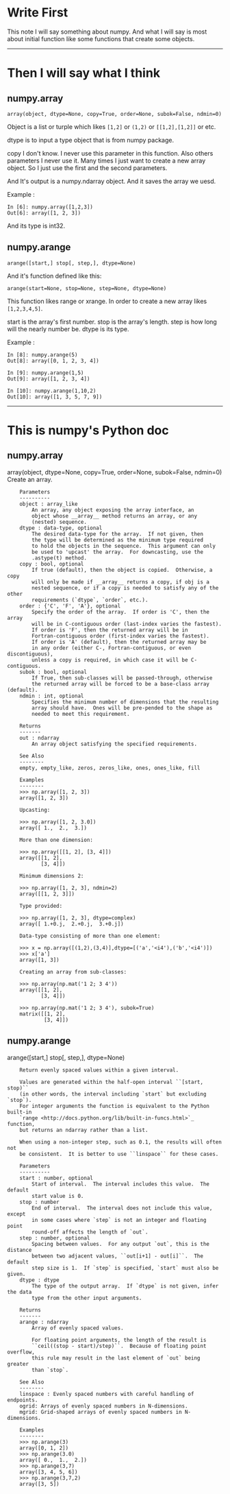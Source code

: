 # Write First

This note I will say something about numpy. And what I will say is most about initial function like some functions that create some objects.

----
# Then I will say what I think
## numpy.array


```
array(object, dtype=None, copy=True, order=None, subok=False, ndmin=0)
```
Object is a list or turple which likes `[1,2]` or `(1,2)` or `[[1,2],[1,2]]` or etc.

dtype is to input a type object that is from numpy package.

copy I don't know. I never use this parameter in this function. Also others parameters I never use it. Many times I just want to create a new array object. So I just use the first and the second parameters.

And It's output is a numpy.ndarray object. And it saves the array we uesd.

Example :
```
In [6]: numpy.array([1,2,3])
Out[6]: array([1, 2, 3])
```
And its type is int32.

## numpy.arange

```
arange([start,] stop[, step,], dtype=None)
```
And it's function defined like this:
```
arange(start=None, stop=None, step=None, dtype=None)
```

This function likes range or xrange. In order to create a new array likes `[1,2,3,4,5]`.

start is the array's first number.
stop is the array's length.
step is how long will the nearly number be.
dtype is its type.

Example :
```
In [8]: numpy.arange(5)
Out[8]: array([0, 1, 2, 3, 4])

In [9]: numpy.arange(1,5)
Out[9]: array([1, 2, 3, 4])

In [10]: numpy.arange(1,10,2)
Out[10]: array([1, 3, 5, 7, 9])
```

---
# This is numpy's Python doc
## numpy.array
array(object, dtype=None, copy=True, order=None, subok=False, ndmin=0)
        Create an array.

        Parameters
        ----------
        object : array_like
            An array, any object exposing the array interface, an
            object whose __array__ method returns an array, or any
            (nested) sequence.
        dtype : data-type, optional
            The desired data-type for the array.  If not given, then
            the type will be determined as the minimum type required
            to hold the objects in the sequence.  This argument can only
            be used to 'upcast' the array.  For downcasting, use the
            .astype(t) method.
        copy : bool, optional
            If true (default), then the object is copied.  Otherwise, a copy
            will only be made if __array__ returns a copy, if obj is a
            nested sequence, or if a copy is needed to satisfy any of the other
            requirements (`dtype`, `order`, etc.).
        order : {'C', 'F', 'A'}, optional
            Specify the order of the array.  If order is 'C', then the array
            will be in C-contiguous order (last-index varies the fastest).
            If order is 'F', then the returned array will be in
            Fortran-contiguous order (first-index varies the fastest).
            If order is 'A' (default), then the returned array may be
            in any order (either C-, Fortran-contiguous, or even discontiguous),
            unless a copy is required, in which case it will be C-contiguous.
        subok : bool, optional
            If True, then sub-classes will be passed-through, otherwise
            the returned array will be forced to be a base-class array (default).
        ndmin : int, optional
            Specifies the minimum number of dimensions that the resulting
            array should have.  Ones will be pre-pended to the shape as
            needed to meet this requirement.

        Returns
        -------
        out : ndarray
            An array object satisfying the specified requirements.

        See Also
        --------
        empty, empty_like, zeros, zeros_like, ones, ones_like, fill

        Examples
        --------
        >>> np.array([1, 2, 3])
        array([1, 2, 3])

        Upcasting:

        >>> np.array([1, 2, 3.0])
        array([ 1.,  2.,  3.])

        More than one dimension:

        >>> np.array([[1, 2], [3, 4]])
        array([[1, 2],
               [3, 4]])

        Minimum dimensions 2:

        >>> np.array([1, 2, 3], ndmin=2)
        array([[1, 2, 3]])

        Type provided:

        >>> np.array([1, 2, 3], dtype=complex)
        array([ 1.+0.j,  2.+0.j,  3.+0.j])

        Data-type consisting of more than one element:

        >>> x = np.array([(1,2),(3,4)],dtype=[('a','<i4'),('b','<i4')])
        >>> x['a']
        array([1, 3])

        Creating an array from sub-classes:

        >>> np.array(np.mat('1 2; 3 4'))
        array([[1, 2],
               [3, 4]])

        >>> np.array(np.mat('1 2; 3 4'), subok=True)
        matrix([[1, 2],
                [3, 4]])

## numpy.arange
arange([start,] stop[, step,], dtype=None)

        Return evenly spaced values within a given interval.

        Values are generated within the half-open interval ``[start, stop)``
        (in other words, the interval including `start` but excluding `stop`).
        For integer arguments the function is equivalent to the Python built-in
        `range <http://docs.python.org/lib/built-in-funcs.html>`_ function,
        but returns an ndarray rather than a list.

        When using a non-integer step, such as 0.1, the results will often not
        be consistent.  It is better to use ``linspace`` for these cases.

        Parameters
        ----------
        start : number, optional
            Start of interval.  The interval includes this value.  The default
            start value is 0.
        stop : number
            End of interval.  The interval does not include this value, except
            in some cases where `step` is not an integer and floating point
            round-off affects the length of `out`.
        step : number, optional
            Spacing between values.  For any output `out`, this is the distance
            between two adjacent values, ``out[i+1] - out[i]``.  The default
            step size is 1.  If `step` is specified, `start` must also be given.
        dtype : dtype
            The type of the output array.  If `dtype` is not given, infer the data
            type from the other input arguments.

        Returns
        -------
        arange : ndarray
            Array of evenly spaced values.

            For floating point arguments, the length of the result is
            ``ceil((stop - start)/step)``.  Because of floating point overflow,
            this rule may result in the last element of `out` being greater
            than `stop`.

        See Also
        --------
        linspace : Evenly spaced numbers with careful handling of endpoints.
        ogrid: Arrays of evenly spaced numbers in N-dimensions.
        mgrid: Grid-shaped arrays of evenly spaced numbers in N-dimensions.

        Examples
        --------
        >>> np.arange(3)
        array([0, 1, 2])
        >>> np.arange(3.0)
        array([ 0.,  1.,  2.])
        >>> np.arange(3,7)
        array([3, 4, 5, 6])
        >>> np.arange(3,7,2)
        array([3, 5])
